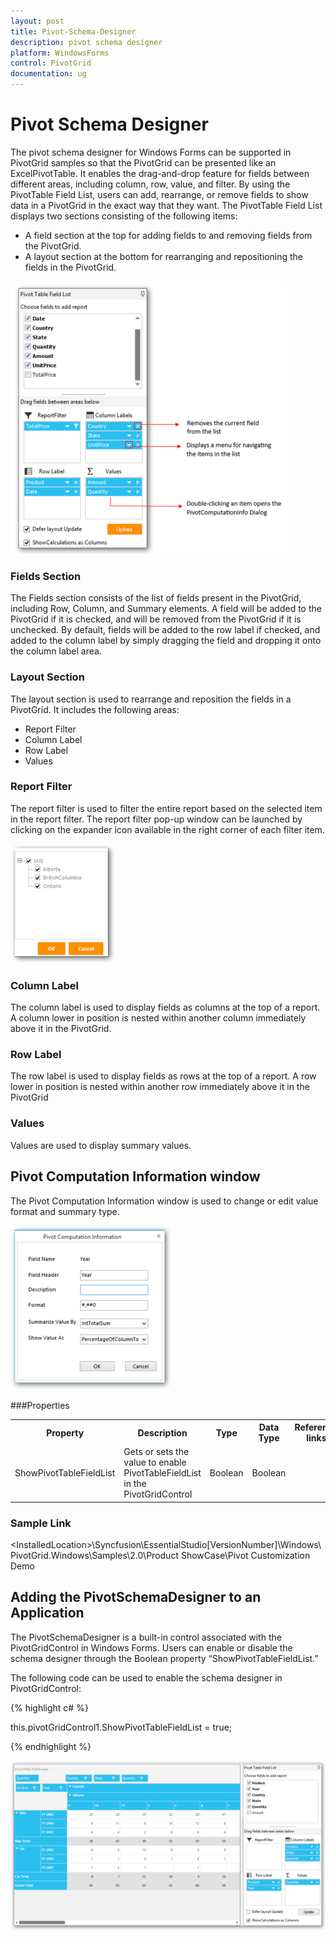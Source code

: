 ```yaml
---
layout: post
title: Pivot-Schema-Designer
description: pivot schema designer
platform: WindowsForms
control: PivotGrid
documentation: ug
---
```


# Pivot Schema Designer

The pivot schema designer for Windows Forms can be supported in PivotGrid samples so that the PivotGrid can be presented like an ExcelPivotTable. It enables the drag-and-drop feature for fields between different areas, including column, row, value, and filter. By using the PivotTable Field List, users can add, rearrange, or remove fields to show data in a PivotGrid in the exact way that they want. The PivotTable Field List displays two sections consisting of the following items:

* A field section at the top for adding fields to and removing fields from the PivotGrid.
* A layout section at the bottom for rearranging and repositioning the fields in the PivotGrid.



![](Pivot-Schema-Designer_images/Pivot-Schema-Designer_img1.png)





### Fields Section

The Fields section consists of the list of fields present in the PivotGrid, including Row, Column, and Summary elements. A field will be added to the PivotGrid if it is checked, and will be removed from the PivotGrid if it is unchecked. By default, fields will be added to the row label if checked, and added to the column label by simply dragging the field and dropping it onto the column label area.



### Layout Section

The layout section is used to rearrange and reposition the fields in a PivotGrid. It includes the following areas:

* Report Filter
* Column Label
* Row Label
* Values

### Report Filter

The report filter is used to filter the entire report based on the selected item in the report filter. The report filter pop-up window can be launched by clicking on the expander icon available in the right corner of each filter item.

![](Pivot-Schema-Designer_images/Pivot-Schema-Designer_img2.png)





### Column Label

The column label is used to display fields as columns at the top of a report. A column lower in position is nested within another column immediately above it in the PivotGrid.



### Row Label

The row label is used to display fields as rows at the top of a report. A row lower in position is nested within another row immediately above it in the PivotGrid



### Values

Values are used to display summary values.



## Pivot Computation Information window

The Pivot Computation Information window is used to change or edit value format and summary type.

![](Pivot-Schema-Designer_images/Pivot-Schema-Designer_img3.png)





###Properties





<table>
<tr>
<th>
Property </th><th>
Description </th><th>
Type </th><th>
Data Type </th><th>
Reference links </th></tr>
<tr>
<td>
ShowPivotTableFieldList</td><td>
Gets or sets the value to enable PivotTableFieldList in the PivotGridControl</td><td>
Boolean</td><td>
Boolean</td><td>
</td></tr>
</table>


### Sample Link

&lt;InstalledLocation&gt;\Syncfusion\EssentialStudio\[VersionNumber]\Windows\ PivotGrid.Windows\Samples\2.0\Product ShowCase\Pivot Customization Demo



## Adding the PivotSchemaDesigner to an Application 

The PivotSchemaDesigner is a built-in control associated with the PivotGridControl in Windows Forms. Users can enable or disable the schema designer through the Boolean property “ShowPivotTableFieldList.”

The following code can be used to enable the schema designer in PivotGridControl:

{% highlight c# %}

this.pivotGridControl1.ShowPivotTableFieldList = true;


{% endhighlight %}

![](Pivot-Schema-Designer_images/Pivot-Schema-Designer_img4.png)